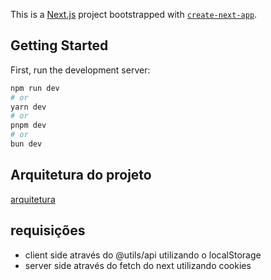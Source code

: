 This is a [Next.js](https://nextjs.org/) project bootstrapped with [`create-next-app`](https://github.com/vercel/next.js/tree/canary/packages/create-next-app).

## Getting Started

First, run the development server:

```bash
npm run dev
# or
yarn dev
# or
pnpm dev
# or
bun dev
```

## Arquitetura do projeto

[arquitetura]('arq.png')

## requisições

- client side
  através do @utils/api utilizando o localStorage
- server side
  através do fetch do next utilizando cookies

